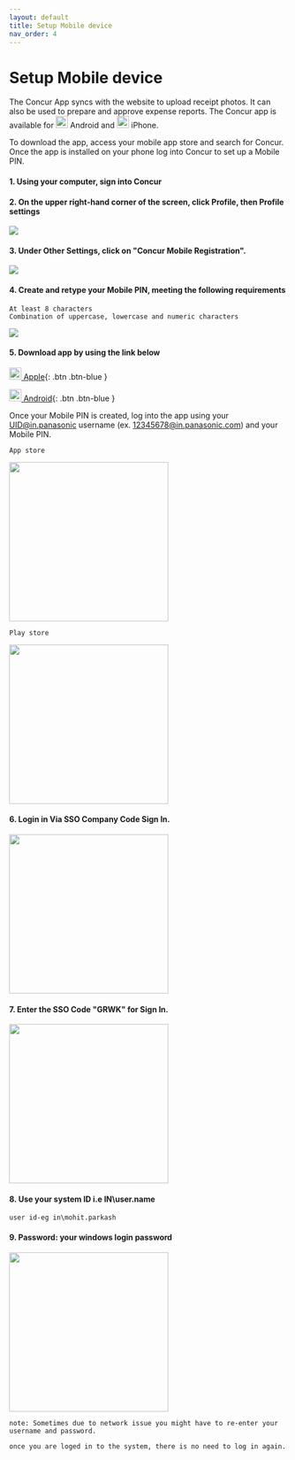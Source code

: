 ```yaml
---
layout: default
title: Setup Mobile device
nav_order: 4
---
```

# Setup Mobile device

The Concur App syncs with the website to upload receipt photos.  It can also be used to prepare and approve expense reports. The Concur app is available for <img src="{{ site.url }}{{ site.baseurl }}\assets\images\play.png"  height="22" width="22"> Android and <img src="{{ site.url }}{{ site.baseurl }}\assets\images\app.png"  height="22" width="22"> iPhone.

To download the app, access your mobile app store and search for Concur. Once the app is installed on your phone log into Concur to set up a Mobile PIN.

#### 1. Using your computer, sign into Concur

#### 2. On the upper right-hand corner of the screen, click Profile, then Profile settings

<img src="{{ site.url }}{{ site.baseurl }}\assets\images\qsp\qsp1.png"> 

#### 3. Under Other Settings, click on "Concur Mobile Registration".

<img src="{{ site.url }}{{ site.baseurl }}\assets\images\mobi\mob1.png"> 

#### 4. Create and retype your Mobile PIN, meeting the following requirements

```
At least 8 characters
Combination of uppercase, lowercase and numeric characters
```
<img src="{{ site.url }}{{ site.baseurl }}\assets\images\mobi\mob2.png"> 

#### 5. Download app by using the link below

<a href="https://itunes.apple.com/us/app/concur-travel-receipts-expense/id335023774?mt=8" target="_blank"><img src="{{ site.url }}{{ site.baseurl }}\assets\images\app.png"  height="22" width="22"> Apple</a>{: .btn .btn-blue }

<a href="https://play.google.com/store/apps/details?id=com.concur.breeze&hl=en" target="_blank"> <img src="{{ site.url }}{{ site.baseurl }}\assets\images\play.png"  height="22" width="22"> Android</a>{: .btn .btn-blue }

Once your Mobile PIN is created, log into the app using your UID@in.panasonic username (ex. 12345678@in.panasonic.com) and your Mobile PIN.

`App store`

<img src="{{ site.url }}{{ site.baseurl }}\assets\images\mobi\mob3.jpg" width="288"> 

`Play store`

<img src="{{ site.url }}{{ site.baseurl }}\assets\images\mobi\mob3a.png" width="288"> 

#### 6. Login in Via SSO Company Code Sign In.

<img src="{{ site.url }}{{ site.baseurl }}\assets\images\mobi\mob4.jpg" width="288"> 

#### 7. Enter the SSO Code "GRWK" for Sign In.

<img src="{{ site.url }}{{ site.baseurl }}\assets\images\mobi\mob5.jpg" width="288"> 

#### 8. Use your system ID i.e IN\user.name
`user id-eg in\mohit.parkash`

#### 9. Password: your windows login password

<img src="{{ site.url }}{{ site.baseurl }}\assets\images\mobi\mob6.jpg" width="288"> 



```
note: Sometimes due to network issue you might have to re-enter your username and password.
```

```
once you are loged in to the system, there is no need to log in again.
```